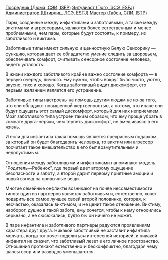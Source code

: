 [Посредник (Дюма, СЭИ, ISFP)](../Типы/Квадра%20Альфа/Посредник%20(Дюма,%20СЭИ,%20ISFP).md)
[Энтузиаст (Гюго, ЭСЭ, ESFJ)](../Типы/Квадра%20Альфа/Энтузиаст%20(Гюго,%20ЭСЭ,%20ESFJ).md)
[Администратор (Штирлиц, ЛСЭ, ESTJ)](../Типы/Квадра%20Дельта/Администратор%20(Штирлиц,%20ЛСЭ,%20ESTJ).md)
[Мастер (Габен, СЛИ, ISTP)](../Типы/Квадра%20Дельта/Мастер%20(Габен,%20СЛИ,%20ISTP).md)

Пары, созданные между инфантилами и заботливыми, а также между виктимами и агрессорами, являются более естественным и менее проблемными, чем пары, которые будут состоять, к примеру, из заботливого и виктима.

Заботливые типы имеют сильную и ценностную Белую Сенсорику — функцию, которая дает ее обладателю умение следить за здоровьем, обеспечивать комфорт, считывать сенсорное состояние человека, видеть усталость.

В жизни каждого заботливого крайне важно состояние комфорта — в первую очередь, личного. Ему нужно, чтобы вокруг было чисто, уютно, вкусно, тихо и хорошо. Когда заботливый видит дискомфорт, его первым желанием является его устранение.

Заботливые типы настроены на помощь другим людям не из-за того, что они обладают повышенной жертвенностью, а потому, что иначе они будут ощущать этот самый дискомфорт, который для них неприемлем. Мозг заботливого типа устроен таким образом, что ему проще убрать в комнате друга-неряхи, чем терпеть дискомфорт, не вмешиваясь в его жизнь.

И если для инфантила такая помощь является прекрасным подарком, за который он будет благодарить человека, то виктим или агрессор посчитает такое вмешательство в его быт возмутительным и недопустимым.

Отношения между заботливыми и инфантилами напоминают модель "Родитель—Ребенок", где первый дает второму ощущение безопасности и заботу, а второй дарит первому приятные эмоции и новый взгляд на привычные вещи.

Многие семейные онфликты возникают на почве несовместимости типов: один из партнеров является заботливым и, естественно, хочет подарить все самое лучшее своей второй половинке, которая, к несчастью, оказалась виктимом, и не ценит такое отношение. Виктиму, наоборот, душно в такой заботе, ему хочется, чтобы к нему относились серьезно, а не сюсюкались, будто бы он ничего не может.

В паре инфантила и заботливого партнеры радуются проявлениям характера друг друга. Никакой заботливый не заставит инфантила молчать, когда тот хочет поделиться интересной историей, и никакой инфантил не скажет, что заботливый лезет в его личное пространство. Отношения протекают естественно и бесконфликтно, благодаря чему шансы ссор или разводов уменьшаются.